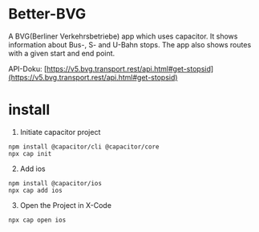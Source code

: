 # Better-BVG

A BVG(Berliner Verkehrsbetriebe) app which uses capacitor. It shows information about Bus-, S- and U-Bahn stops. The app also shows routes with a given start and end point.

API-Doku: [https://v5.bvg.transport.rest/api.html#get-stopsid](https://v5.bvg.transport.rest/api.html#get-stopsid)

# install
1. Initiate capacitor project
```
npm install @capacitor/cli @capacitor/core
npx cap init
```
2. Add ios
```
npm install @capacitor/ios
npx cap add ios
```
3. Open the Project in X-Code
```
npx cap open ios
```